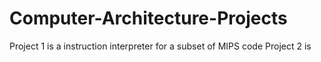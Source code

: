 # Computer-Architecture-Projects
Project 1 is a instruction interpreter for a subset of MIPS code
Project 2 is
